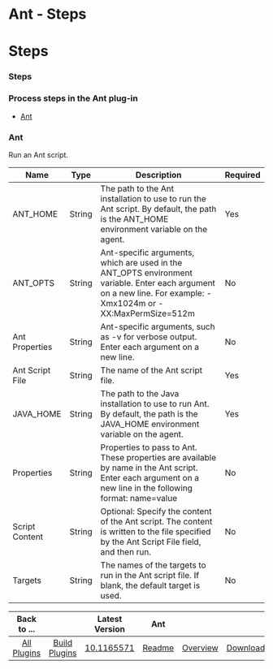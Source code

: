 
Ant - Steps
===========

# Steps


### Steps




### Process steps in the Ant plug-in

* [Ant](#ant)


### Ant

Run an Ant script.


| Name | Type | Description                                                                                                          | Required |
| ---- | ---- | -------------------------------------------------------------------------------------------------------------------- | -------- |
| ANT\_HOME | String | The path to the Ant installation to use to run the Ant script. By default, the path is the ANT\_HOME environment variable on the agent. | Yes |
| ANT\_OPTS | String | Ant-specific arguments, which are used in the ANT\_OPTS environment variable. Enter each argument on a new line. For example: -Xmx1024m or -XX:MaxPermSize=512m | No |
| Ant Properties | String | Ant-specific arguments, such as -v for verbose output. Enter each argument on a new line. | No |
| Ant Script File | String | The name of the Ant script file. | Yes |
| JAVA\_HOME | String | The path to the Java installation to use to run Ant. By default, the path is the JAVA\_HOME environment variable on the agent. | Yes |
| Properties | String | Properties to pass to Ant. These properties are available by name in the Ant script. Enter each argument on a new line in the following format: name=value | No |
| Script Content | String | Optional: Specify the content of the Ant script. The content is written to the file specified by the Ant Script File field, and then run. | No |
| Targets | String | The names of the targets to run in the Ant script file. If blank, the default target is used. | No |



|Back to ...||Latest Version|Ant |||
| :---: | :---: | :---: | :---: | :---: | :---: |
|[All Plugins](../../index.md)|[Build Plugins](../README.md)|[10.1165571](https://raw.githubusercontent.com/UrbanCode/IBM-UCB-PLUGINS/main/files/Ant/Ant-10.1165571.zip)|[Readme](README.md)|[Overview](overview.md)|[Downloads](downloads.md)|
